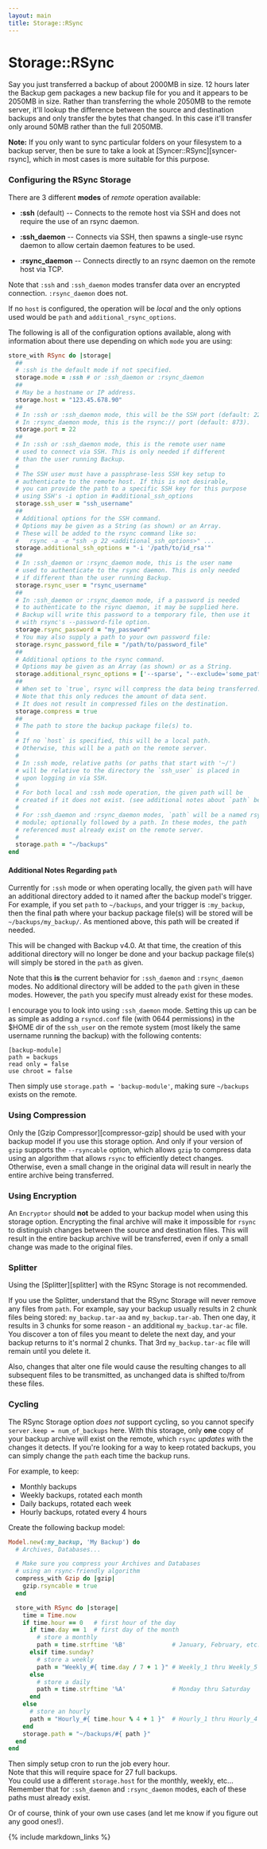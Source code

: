 ```yaml
---
layout: main
title: Storage::RSync
---
```


Storage::RSync
==============

Say you just transferred a backup of about 2000MB in size. 12 hours later the Backup gem packages a new backup file for
you and it appears to be 2050MB in size. Rather than transferring the whole 2050MB to the remote server, it'll lookup
the difference between the source and destination backups and only transfer the bytes that changed. In this case it'll
transfer only around 50MB rather than the full 2050MB.

**Note:** If you only want to sync particular folders on your filesystem to a backup server, then be sure to take a look
at [Syncer::RSync][syncer-rsync], which in most cases is more suitable for this purpose.

### Configuring the RSync Storage

There are 3 different **modes** of _remote_ operation available:

- **:ssh** (default) -- Connects to the remote host via SSH and does not require the use of an rsync daemon.

- **:ssh_daemon** -- Connects via SSH, then spawns a single-use rsync daemon to allow certain daemon features to be used.

- **:rsync_daemon** -- Connects directly to an rsync daemon on the remote host via TCP.

Note that `:ssh` and `:ssh_daemon` modes transfer data over an encrypted connection. `:rsync_daemon` does not.

If no `host` is configured, the operation will be _local_ and the only options used would be `path` and
`additional_rsync_options`.

The following is all of the configuration options available, along with information about there use depending on which
`mode` you are using:

```rb
store_with RSync do |storage|
  ##
  # :ssh is the default mode if not specified.
  storage.mode = :ssh # or :ssh_daemon or :rsync_daemon
  ##
  # May be a hostname or IP address.
  storage.host = "123.45.678.90"
  ##
  # In :ssh or :ssh_daemon mode, this will be the SSH port (default: 22).
  # In :rsync_daemon mode, this is the rsync:// port (default: 873).
  storage.port = 22
  ##
  # In :ssh or :ssh_daemon mode, this is the remote user name
  # used to connect via SSH. This is only needed if different
  # than the user running Backup.
  #
  # The SSH user must have a passphrase-less SSH key setup to
  # authenticate to the remote host. If this is not desirable,
  # you can provide the path to a specific SSH key for this purpose
  # using SSH's -i option in #additional_ssh_options
  storage.ssh_user = "ssh_username"
  ##
  # Additional options for the SSH command.
  # Options may be given as a String (as shown) or an Array.
  # These will be added to the rsync command like so:
  #   rsync -a -e "ssh -p 22 <additional_ssh_options>" ...
  storage.additional_ssh_options = "-i '/path/to/id_rsa'"
  ##
  # In :ssh_daemon or :rsync_daemon mode, this is the user name
  # used to authenticate to the rsync daemon. This is only needed
  # if different than the user running Backup.
  storage.rsync_user = "rsync_username"
  ##
  # In :ssh_daemon or :rsync_daemon mode, if a password is needed
  # to authenticate to the rsync daemon, it may be supplied here.
  # Backup will write this password to a temporary file, then use it
  # with rsync's --password-file option.
  storage.rsync_password = "my_password"
  # You may also supply a path to your own password file:
  storage.rsync_password_file = "/path/to/password_file"
  ##
  # Additional options to the rsync command.
  # Options may be given as an Array (as shown) or as a String.
  storage.additional_rsync_options = ['--sparse', "--exclude='some_pattern'"]
  ##
  # When set to `true`, rsync will compress the data being transferred.
  # Note that this only reduces the amount of data sent.
  # It does not result in compressed files on the destination.
  storage.compress = true
  ##
  # The path to store the backup package file(s) to.
  #
  # If no `host` is specified, this will be a local path.
  # Otherwise, this will be a path on the remote server.
  #
  # In :ssh mode, relative paths (or paths that start with '~/')
  # will be relative to the directory the `ssh_user` is placed in
  # upon logging in via SSH.
  #
  # For both local and :ssh mode operation, the given path will be
  # created if it does not exist. (see additional notes about `path` below)
  #
  # For :ssh_daemon and :rsync_daemon modes, `path` will be a named rsync
  # module; optionally followed by a path. In these modes, the path
  # referenced must already exist on the remote server.
  #
  storage.path = "~/backups"
end
```

#### Additional Notes Regarding `path`

Currently for `:ssh` mode or when operating locally, the given `path` will have an additional directory added to it named
after the backup model's trigger. For example, if you set `path` to `~/backups`, and your trigger is `:my_backup`, then
the final path where your backup package file(s) will be stored will be `~/backups/my_backup/`. As mentioned above, this
path will be created if needed.

This will be changed with Backup v4.0. At that time, the creation of this additional directory will no longer be done
and your backup package file(s) will simply be stored in the `path` as given.

Note that this **is** the current behavior for `:ssh_daemon` and `:rsync_daemon` modes. No additional directory will be
added to the `path` given in these modes. However, the `path` you specify must already exist for these modes.

I encourage you to look into using `:ssh_daemon` mode. Setting this up can be as simple as adding a `rsyncd.conf` file
(with 0644 permissions) in the $HOME dir of the `ssh_user` on the remote system (most likely the same username running
the backup) with the following contents:

```text
[backup-module]
path = backups
read only = false
use chroot = false
```

Then simply use `storage.path = 'backup-module'`, making sure `~/backups` exists on the remote.

### Using Compression

Only the [Gzip Compressor][compressor-gzip] should be used with your backup model if you use this storage option.
And only if your version of `gzip` supports the `--rsyncable` option, which allows `gzip` to compress data using an
algorithm that allows `rsync` to efficiently detect changes. Otherwise, even a small change in the original data will
result in nearly the entire archive being transferred.

### Using Encryption

An `Encryptor` should **not** be added to your backup model when using this storage option. Encrypting the
final archive will make it impossible for `rsync` to distinguish changes between the source and destination files.
This will result in the entire backup archive will be transferred, even if only a small change was made to the original
files.

### Splitter

Using the [Splitter][splitter] with the RSync Storage is not recommended.

If you use the Splitter, understand that the RSync Storage will never remove any files from `path`.
For example, say your backup usually results in 2 chunk files being stored: `my_backup.tar-aa` and `my_backup.tar-ab`.
Then one day, it results in 3 chunks for some reason - an additional `my_backup.tar-ac` file.
You discover a ton of files you meant to delete the next day, and your backup returns to it's normal 2 chunks.
That 3rd `my_backup.tar-ac` file will remain until you delete it.

Also, changes that alter one file would cause the resulting changes to all subsequent files to be transmitted,
as unchanged data is shifted to/from these files.


### Cycling

The RSync Storage option _does not_ support cycling, so you cannot specify `server.keep = num_of_backups` here. With
this storage, only **one** copy of your backup archive will exist on the remote, which `rsync` _updates_ with the changes
it detects. If you're looking for a way to keep rotated backups, you can simply change the `path` each time the backup runs.

For example, to keep:

- Monthly backups
- Weekly backups, rotated each month
- Daily backups, rotated each week
- Hourly backups, rotated every 4 hours

Create the following backup model:

```rb
Model.new(:my_backup, 'My Backup') do
  # Archives, Databases...

  # Make sure you compress your Archives and Databases
  # using an rsync-friendly algorithm  
  compress_with Gzip do |gzip|
    gzip.rsyncable = true
  end

  store_with RSync do |storage|
    time = Time.now
    if time.hour == 0   # first hour of the day
      if time.day == 1  # first day of the month
        # store a monthly
        path = time.strftime '%B'             # January, February, etc...
      elsif time.sunday?
        # store a weekly
        path = "Weekly_#{ time.day / 7 + 1 }" # Weekly_1 thru Weekly_5
      else
        # store a daily
        path = time.strftime '%A'             # Monday thru Saturday
      end
    else
      # store an hourly
      path = "Hourly_#{ time.hour % 4 + 1 }"  # Hourly_1 thru Hourly_4
    end
    storage.path = "~/backups/#{ path }"
  end
end
```

Then simply setup cron to run the job every hour.  
Note that this will require space for 27 full backups.  
You could use a different `storage.host` for the monthly, weekly, etc...  
Remember that for `:ssh_daemon` and `:rsync_daemon` modes, each of these paths must already exist.

Or of course, think of your own use cases (and let me know if you figure out any good ones!).

{% include markdown_links %}
